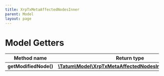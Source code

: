 ```yaml
---
title: XrpTxMetaAffectedNodesInner
parent: Model
layout: page
---
```


# Model Getters

Method name | Return type | Description | Notes
------------ | ------------- | ------------- | -------------
**getModifiedNode()** | [**\Tatum\Model\XrpTxMetaAffectedNodesInnerModifiedNode**](../XrpTxMetaAffectedNodesInnerModifiedNode) |  | [optional]

